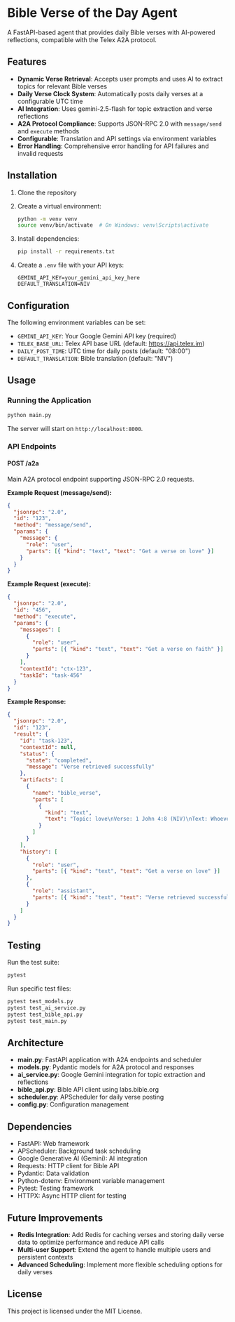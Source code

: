 # Bible Verse of the Day Agent

A FastAPI-based agent that provides daily Bible verses with AI-powered reflections, compatible with the Telex A2A protocol.

## Features

- **Dynamic Verse Retrieval**: Accepts user prompts and uses AI to extract topics for relevant Bible verses
- **Daily Verse Clock System**: Automatically posts daily verses at a configurable UTC time
- **AI Integration**: Uses gemini-2.5-flash for topic extraction and verse reflections
- **A2A Protocol Compliance**: Supports JSON-RPC 2.0 with `message/send` and `execute` methods
- **Configurable**: Translation and API settings via environment variables
- **Error Handling**: Comprehensive error handling for API failures and invalid requests

## Installation

1. Clone the repository
2. Create a virtual environment:

   ```bash
   python -m venv venv
   source venv/bin/activate  # On Windows: venv\Scripts\activate
   ```

3. Install dependencies:

   ```bash
   pip install -r requirements.txt
   ```

4. Create a `.env` file with your API keys:
   ```env
   GEMINI_API_KEY=your_gemini_api_key_here
   DEFAULT_TRANSLATION=NIV
   ```

## Configuration

The following environment variables can be set:

- `GEMINI_API_KEY`: Your Google Gemini API key (required)
- `TELEX_BASE_URL`: Telex API base URL (default: https://api.telex.im)
- `DAILY_POST_TIME`: UTC time for daily posts (default: "08:00")
- `DEFAULT_TRANSLATION`: Bible translation (default: "NIV")

## Usage

### Running the Application

```bash
python main.py
```

The server will start on `http://localhost:8000`.

### API Endpoints

#### POST /a2a

Main A2A protocol endpoint supporting JSON-RPC 2.0 requests.

**Example Request (message/send):**

```json
{
  "jsonrpc": "2.0",
  "id": "123",
  "method": "message/send",
  "params": {
    "message": {
      "role": "user",
      "parts": [{ "kind": "text", "text": "Get a verse on love" }]
    }
  }
}
```

**Example Request (execute):**

```json
{
  "jsonrpc": "2.0",
  "id": "456",
  "method": "execute",
  "params": {
    "messages": [
      {
        "role": "user",
        "parts": [{ "kind": "text", "text": "Get a verse on faith" }]
      }
    ],
    "contextId": "ctx-123",
    "taskId": "task-456"
  }
}
```

**Example Response:**

```json
{
  "jsonrpc": "2.0",
  "id": "123",
  "result": {
    "id": "task-123",
    "contextId": null,
    "status": {
      "state": "completed",
      "message": "Verse retrieved successfully"
    },
    "artifacts": [
      {
        "name": "bible_verse",
        "parts": [
          {
            "kind": "text",
            "text": "Topic: love\nVerse: 1 John 4:8 (NIV)\nText: Whoever does not love does not know God, because God is love.\nReflection: This verse reminds us that love is the essence of God's nature."
          }
        ]
      }
    ],
    "history": [
      {
        "role": "user",
        "parts": [{ "kind": "text", "text": "Get a verse on love" }]
      },
      {
        "role": "assistant",
        "parts": [{ "kind": "text", "text": "Verse retrieved successfully" }]
      }
    ]
  }
}
```

## Testing

Run the test suite:

```bash
pytest
```

Run specific test files:

```bash
pytest test_models.py
pytest test_ai_service.py
pytest test_bible_api.py
pytest test_main.py
```

## Architecture

- **main.py**: FastAPI application with A2A endpoints and scheduler
- **models.py**: Pydantic models for A2A protocol and responses
- **ai_service.py**: Google Gemini integration for topic extraction and reflections
- **bible_api.py**: Bible API client using labs.bible.org
- **scheduler.py**: APScheduler for daily verse posting
- **config.py**: Configuration management

## Dependencies

- FastAPI: Web framework
- APScheduler: Background task scheduling
- Google Generative AI (Gemini): AI integration
- Requests: HTTP client for Bible API
- Pydantic: Data validation
- Python-dotenv: Environment variable management
- Pytest: Testing framework
- HTTPX: Async HTTP client for testing

## Future Improvements

- **Redis Integration**: Add Redis for caching verses and storing daily verse data to optimize performance and reduce API calls
- **Multi-user Support**: Extend the agent to handle multiple users and persistent contexts
- **Advanced Scheduling**: Implement more flexible scheduling options for daily verses

## License

This project is licensed under the MIT License.
